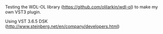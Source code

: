 Testing the WDL-OL library (https://github.com/olilarkin/wdl-ol) to make my own VST3 plugin.

Using VST 3.6.5 DSK (http://www.steinberg.net/en/company/developers.html)